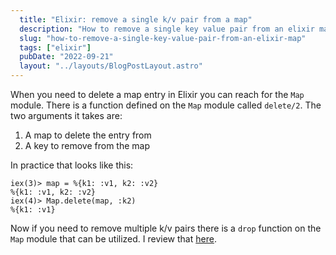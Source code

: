 ```yaml
---
  title: "Elixir: remove a single k/v pair from a map"
  description: "How to remove a single key value pair from an elixir map"
  slug: "how-to-remove-a-single-key-value-pair-from-an-elixir-map"
  tags: ["elixir"]
  pubDate: "2022-09-21"
  layout: "../layouts/BlogPostLayout.astro"
---
```


When you need to delete a map entry in Elixir you can reach for the `Map` module. There is a function defined on the `Map` module called `delete/2`. The two arguments it takes are:

1. A map to delete the entry from
2. A key to remove from the map

In practice that looks like this:
```
iex(3)> map = %{k1: :v1, k2: :v2}
%{k1: :v1, k2: :v2}
iex(4)> Map.delete(map, :k2)
%{k1: :v1}
```

Now if you need to remove multiple k/v pairs there is a `drop` function on the `Map` module that can be utilized. I review that [here](https://www.devdecks.io/2022-remove-single-key-value-pair-from-map).

